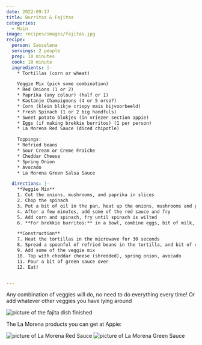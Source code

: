 ```yaml
---
date: 2022-09-17
title: Burritos & Fajitas
categories:
  - Main
image: recipes/images/fajitas.jpg
recipe:
  person: Sasselena
  servings: 2 people
  prep: 10 minutes
  cook: 10 minute
  ingredients: |-
    * Tortillas (corn or wheat)

    Veggie Mix (pick some combination)
    * Red Onions (1 or 2)
    * Paprika (any colour) (half or 1)
    * Kastanje Champignons (4 or 5 orso?)
    * Corn (klein blikje crispy mais bijvoorbeeld)
    * Fresh Spinach (1 or 2 big handfuls)
    * Sweet potato blokjes (in vriezer section appie)
    * Eggs (if making brekkie burritos) (1 per person)
    * La Morena Red Sauce (diced chipotle)

    Toppings:
    * Refried beans
    * Sour Cream or Creme Fraiche
    * Cheddar Cheese
    * Spring Onion
    * Avocado
    * La Morena Green Salsa Sauce

  directions: |-
    **Veggie Mix**
    1. Cut the onions, mushrooms, and paprika in slices
    2. Chop the spinach
    3. Put a bit of oil in the pan, heat up the onions, mushrooms and paprika, sweet potato
    4. After a few minutes, add some of the red sauce and fry
    5. Add corn and spinach, fry until spinach is wilted
    6. **For brekkie burritos:** in a bowl, combine eggs, bit of milk, bit of red sauce, add to the veggies and fry up like scrambled eggs

    **Construction**
    7. Heat the tortillas in the microwave for 30 seconds
    8. Spread a spoonful of refried beans in the tortilla, and bit of creme fraische/sour cream
    9. Add some of the veggie mix
    10. Top with cheddar cheese (shredded), spring onion, avocado
    11. Pour a bit of green sauce over
    12. Eat!


---
```


Any combination of veggies will do, no need to do everything every time! Or add whatever other veggies you have lying around

![picture of the fajita dish finished]({{site.baseurl}}/recipes/images/fajitas.jpg)

The La Morena products you can get at Appie:


![picture of La Morena Red Sauce]({{site.baseurl}}/recipes/images/redsauce.jpeg)
![picture of La Morena Green Sauce]({{site.baseurl}}/recipes/images/greensauce.jpeg)


